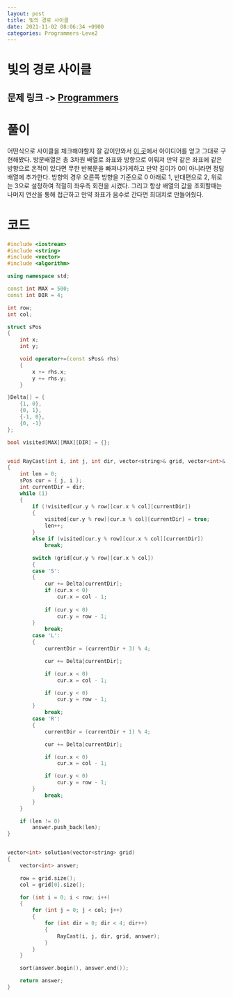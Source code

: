 ```yaml
---
layout: post
title: 빛의 경로 사이클
date: 2021-11-02 08:06:34 +0900
categories: Programmers-Leve2
---
```


# 빛의 경로 사이클
## 문제 링크 -> [Programmers](https://programmers.co.kr/learn/courses/30/lessons/86052?language=cpp#)

# 풀이
어떤식으로 사이클을 체크해야할지 잘 감이안와서 [이 곳](https://yabmoons.tistory.com/709)에서 아이디어를 얻고 그대로 구현해봤다. 방문배열은 총 3차원 배열로 좌표와 방향으로 이뤄져 만약 같은 좌표에 같은 방향으로 온적이 있다면 무한 반복문을 빠져나가게하고 만약 길이가 0이 아니라면 정답 배열에 추가한다. 방향의 경우 오른쪽 방향을 기준으로 0 아래로 1, 반대편으로 2, 위로는 3으로 설정하여 적절히 좌우측 회전을 시켰다. 그리고 항상 배열의 값을 조회할때는 나머지 연산을 통해 접근하고 만약 좌표가 음수로 간다면 최대치로 만들어줬다.

# 코드
```c++
#include <iostream>
#include <string>
#include <vector>
#include <algorithm>

using namespace std;

const int MAX = 500;
const int DIR = 4;

int row;
int col;

struct sPos
{
    int x;
    int y;

    void operator+=(const sPos& rhs)
    {
        x += rhs.x;
        y += rhs.y;
    }

}Delta[] = {
    {1, 0},
    {0, 1},
    {-1, 0},
    {0, -1}
};

bool visited[MAX][MAX][DIR] = {};


void RayCast(int i, int j, int dir, vector<string>& grid, vector<int>& answer)
{
    int len = 0;
    sPos cur = { j, i };
    int currentDir = dir;
    while (1)
    {
        if (!visited[cur.y % row][cur.x % col][currentDir])
        {
            visited[cur.y % row][cur.x % col][currentDir] = true;
            len++;
        }
        else if (visited[cur.y % row][cur.x % col][currentDir])
            break;

        switch (grid[cur.y % row][cur.x % col])
        {
        case 'S':
        {
            cur += Delta[currentDir];
            if (cur.x < 0)
                cur.x = col - 1;
            
            if (cur.y < 0)
                cur.y = row - 1;
        }
            break;
        case 'L':
        {
            currentDir = (currentDir + 3) % 4;

            cur += Delta[currentDir];

            if (cur.x < 0)
                cur.x = col - 1;

            if (cur.y < 0)
                cur.y = row - 1;
        }
            break;
        case 'R':
        {
            currentDir = (currentDir + 1) % 4;

            cur += Delta[currentDir];

            if (cur.x < 0)
                cur.x = col - 1;

            if (cur.y < 0)
                cur.y = row - 1;
        }
            break;
        }
    }

    if (len != 0)
        answer.push_back(len);
}


vector<int> solution(vector<string> grid) 
{
    vector<int> answer;

    row = grid.size();
    col = grid[0].size();

    for (int i = 0; i < row; i++)
    {
        for (int j = 0; j < col; j++)
        {
            for (int dir = 0; dir < 4; dir++)
            {
                RayCast(i, j, dir, grid, answer);
            }
        }
    }

    sort(answer.begin(), answer.end());

    return answer;
}
```